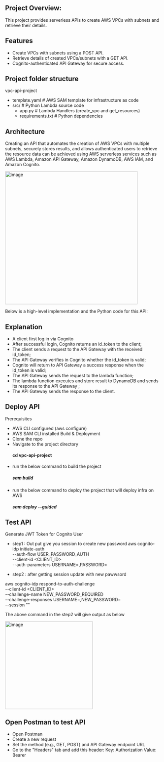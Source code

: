 ## Project Overview: 

This project provides serverless APIs to create AWS VPCs with subnets and retrieve their details.

## Features
- Create VPCs with subnets using a POST API.
- Retrieve details of created VPCs/subnets with a GET API.
- Cognito-authenticated API Gateway for secure access.

## Project folder structure
vpc-api-project
 - template.yaml         # AWS SAM template for infrastructure as code
 - src/                  # Python Lambda source code
    - app.py            # Lambda Handlers (create_vpc and get_resources)
    - requirements.txt  # Python dependencies


## Architecture
Creating an API that automates the creation of AWS VPCs with multiple subnets, securely stores results, and allows authenticated users to retrieve the resource data can be achieved using AWS serverless services such as AWS Lambda, Amazon API Gateway, Amazon DynamoDB, AWS IAM, and Amazon Cognito.


  <img width="430" alt="image" src="https://github.com/user-attachments/assets/124f475c-5b9d-4fb1-b7bf-75b3d5640bc8" />



                


Below is a high-level implementation and the Python code for this API:

## Explanation
- A client first log in via Cognito
- After successful login, Cognito returns an id_token to the client;
- The client sends a request to the API Gateway with the received id_token;
- The API Gateway verifies in Cognito whether the id_token is valid;
- Cognito will return to API Gateway a success response when the id_token is valid;
- The API Gateway sends the request to the lambda function;
- The lambda function executes and store result to DynamoDB and sends its response to the API Gateway ;
- The API Gateway sends the response to the client.

## Deploy API
Prerequisites
- AWS CLI configured (aws configure)
- AWS SAM CLI installed
Build & Deployment
- Clone the repo
- Navigate to the project directory
  #### cd vpc-api-project
- run the below command to build the project
  #####  sam build
- run the below command to deploy the project that will deploy infra on AWS
  #####  sam deploy --guided
## Test API
Generate JWT Token for Cognito User
- step1 : Out put give you session to create new password
aws cognito-idp initiate-auth \
  --auth-flow USER_PASSWORD_AUTH \
  --client-id <CLIENT_ID> \
  --auth-parameters USERNAME=<USERNAME>,PASSWORD=<PASSWORD>
  
 - step2 : after getting session update with new pawwsord
   
aws cognito-idp respond-to-auth-challenge \
  --client-id <CLIENT_ID> \
  --challenge-name NEW_PASSWORD_REQUIRED \
  --challenge-responses USERNAME=<USERNAME>,NEW_PASSWORD=<NewSecurePassword> \
  --session "<session-string>"

 The above command in the step2 will give output as below
 
 <img width="284" alt="image" src="https://github.com/user-attachments/assets/5996037c-cf28-4650-b354-d04137fcb5fa" />

## Open Postman to test API
- Open Postman
- Create a new request
- Set the method (e.g., GET, POST) and API Gateway endpoint URL
- Go to the "Headers" tab and add this header:
  Key: Authorization
  Value: Bearer <your-jwt-token>
